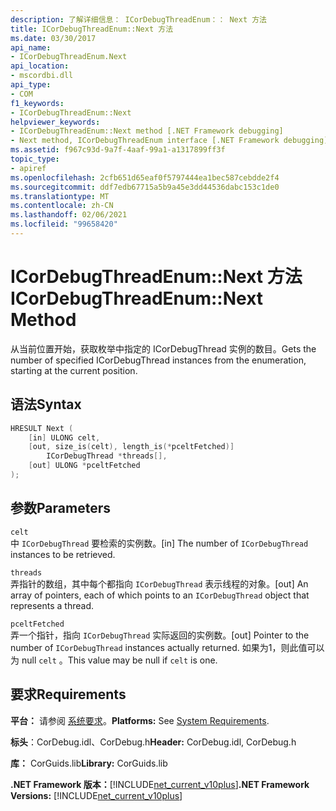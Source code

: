 ```yaml
---
description: 了解详细信息： ICorDebugThreadEnum：： Next 方法
title: ICorDebugThreadEnum::Next 方法
ms.date: 03/30/2017
api_name:
- ICorDebugThreadEnum.Next
api_location:
- mscordbi.dll
api_type:
- COM
f1_keywords:
- ICorDebugThreadEnum::Next
helpviewer_keywords:
- ICorDebugThreadEnum::Next method [.NET Framework debugging]
- Next method, ICorDebugThreadEnum interface [.NET Framework debugging]
ms.assetid: f967c93d-9a7f-4aaf-99a1-a1317899ff3f
topic_type:
- apiref
ms.openlocfilehash: 2cfb651d65eaf0f5797444ea1bec587cebdde2f4
ms.sourcegitcommit: ddf7edb67715a5b9a45e3dd44536dabc153c1de0
ms.translationtype: MT
ms.contentlocale: zh-CN
ms.lasthandoff: 02/06/2021
ms.locfileid: "99658420"
---
```

# <a name="icordebugthreadenumnext-method"></a><span data-ttu-id="55143-103">ICorDebugThreadEnum::Next 方法</span><span class="sxs-lookup"><span data-stu-id="55143-103">ICorDebugThreadEnum::Next Method</span></span>

<span data-ttu-id="55143-104">从当前位置开始，获取枚举中指定的 ICorDebugThread 实例的数目。</span><span class="sxs-lookup"><span data-stu-id="55143-104">Gets the number of specified ICorDebugThread instances from the enumeration, starting at the current position.</span></span>  
  
## <a name="syntax"></a><span data-ttu-id="55143-105">语法</span><span class="sxs-lookup"><span data-stu-id="55143-105">Syntax</span></span>  
  
```cpp  
HRESULT Next (  
    [in] ULONG celt,  
    [out, size_is(celt), length_is(*pceltFetched)]  
        ICorDebugThread *threads[],  
    [out] ULONG *pceltFetched  
);  
```  
  
## <a name="parameters"></a><span data-ttu-id="55143-106">参数</span><span class="sxs-lookup"><span data-stu-id="55143-106">Parameters</span></span>  

 `celt`  
 <span data-ttu-id="55143-107">中 `ICorDebugThread` 要检索的实例数。</span><span class="sxs-lookup"><span data-stu-id="55143-107">[in] The number of `ICorDebugThread` instances to be retrieved.</span></span>  
  
 `threads`  
 <span data-ttu-id="55143-108">弄指针的数组，其中每个都指向 `ICorDebugThread` 表示线程的对象。</span><span class="sxs-lookup"><span data-stu-id="55143-108">[out] An array of pointers, each of which points to an `ICorDebugThread` object that represents a thread.</span></span>  
  
 `pceltFetched`  
 <span data-ttu-id="55143-109">弄一个指针，指向 `ICorDebugThread` 实际返回的实例数。</span><span class="sxs-lookup"><span data-stu-id="55143-109">[out] Pointer to the number of `ICorDebugThread` instances actually returned.</span></span> <span data-ttu-id="55143-110">如果为1，则此值可以为 null `celt` 。</span><span class="sxs-lookup"><span data-stu-id="55143-110">This value may be null if `celt` is one.</span></span>  
  
## <a name="requirements"></a><span data-ttu-id="55143-111">要求</span><span class="sxs-lookup"><span data-stu-id="55143-111">Requirements</span></span>  

 <span data-ttu-id="55143-112">**平台：** 请参阅 [系统要求](../../get-started/system-requirements.md)。</span><span class="sxs-lookup"><span data-stu-id="55143-112">**Platforms:** See [System Requirements](../../get-started/system-requirements.md).</span></span>  
  
 <span data-ttu-id="55143-113">**标头**：CorDebug.idl、CorDebug.h</span><span class="sxs-lookup"><span data-stu-id="55143-113">**Header:** CorDebug.idl, CorDebug.h</span></span>  
  
 <span data-ttu-id="55143-114">**库：** CorGuids.lib</span><span class="sxs-lookup"><span data-stu-id="55143-114">**Library:** CorGuids.lib</span></span>  
  
 <span data-ttu-id="55143-115">**.NET Framework 版本：**[!INCLUDE[net_current_v10plus](../../../../includes/net-current-v10plus-md.md)]</span><span class="sxs-lookup"><span data-stu-id="55143-115">**.NET Framework Versions:** [!INCLUDE[net_current_v10plus](../../../../includes/net-current-v10plus-md.md)]</span></span>
